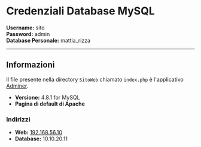 # Credenziali Database MySQL

**Username:** sito  
**Password:** admin  
**Database Personale:** mattia_rizza

---

## Informazioni

Il file presente nella directory `SitoWeb` chiamato `index.php` è l'applicativo [Adminer](https://www.adminer.org/).

- **Versione:** 4.8.1 for MySQL
- **Pagina di default di Apache**

### Indirizzi

- **Web:** [192.168.56.10](http://192.168.56.10)
- **Database:** 10.10.20.11
